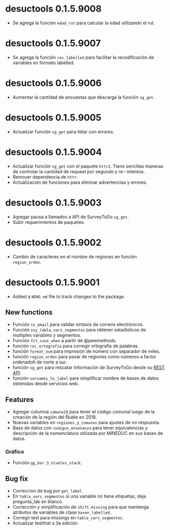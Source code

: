 # desuctools 0.1.5.9008

* Se agrega la función `edad_rut` para calcular la edad utilizando el rut.

# desuctools 0.1.5.9007

* Se agrega la función `rec_labelled` para facilitar la recodificación de variables en formato labelled.

# desuctools 0.1.5.9006

* Aumentar la cantidad de encuestas que descarga la función `sg_get`.

# desuctools 0.1.5.9005

* Actualizar función `sg_get` para lidiar con errores.

# desuctools 0.1.5.9004

* Actualizar función `sg_get` con el paquete `httr2`. 
Tiene sencillas maneras de controlar la cantidad de request por segundo y re--intentos.
* Remover dependencia de `httr`.
* Actualización de funciones para eliminar advertencias y errores.

# desuctools 0.1.5.9003

* Agregar pausa a llamados a API de SurveyToGo `sg_get`.
* Subir requerimientos de paquetes.

# desuctools 0.1.5.9002

* Cambio de caracteres en el nombre de regiones en función `region_orden`.


# desuctools 0.1.5.9001

* Added a `NEWS.md` file to track changes to the package.


## New functions

* Función `is_email` para validar sintaxis de correos electrónicos.
* Función `svy_tabla_vars_segmentos` para obtener estadísticos de multiples variables y segmentos.
* Función `fct_case_when` a partir de @pewmethods.
* función `rec_ortografia` para corregir ortografía de palabras.
* función `format_num` para impresión de número con separador de miles.
* función `region_orden` para pasar de regiones como números a factor ordenadoh de norte a sur.
* función `sg_get` para rescatar información de SurveyToGo desde su 
           [REST API](https://support.dooblo.net/hc/en-us/articles/208294645-How-To-Use-The-SurveyToGo-REST-API).
* función `varnames_to_label` para simplificar nombre de bases de datos obtenidas desde
      servicios web.
           


## Features

* Agregar columna `comuna18` para tener el código comunal luego de la creación de la región del Ñuble en 2018.
* Nuevas variables en `regiones_y_comunas` para ajustes de no respuesta.
* Base de datos con `codigos_ensenanza` para tener equivalencias y descripción de la nomenclatura utilizada por MINEDUC en sus bases de datos.


### Gráfico

* Función `gg_bar_3_niveles_stack`.


## Bug fix

* Correccion de bug por `get_label`.
* En `tabla_vars_segmentos` si una variable no tiene etiquetas, deja pregunta_lab en blanco.
* Corrección y simplificación de `shift_missing` para que mantenga atributos de variables de clase `haven_labelled`.
* Corregir test para missings en `tabla_vars_segmentos`.
* Actualizar testthat a 3a edición.
